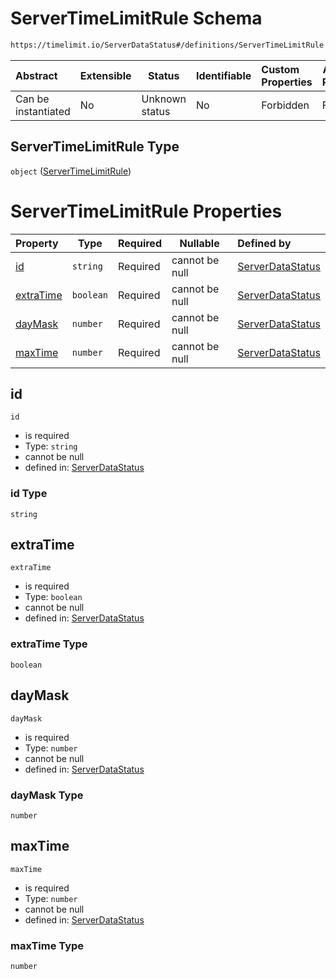 # ServerTimeLimitRule Schema

```txt
https://timelimit.io/ServerDataStatus#/definitions/ServerTimeLimitRule
```




| Abstract            | Extensible | Status         | Identifiable | Custom Properties | Additional Properties | Access Restrictions | Defined In                                                                            |
| :------------------ | ---------- | -------------- | ------------ | :---------------- | --------------------- | ------------------- | ------------------------------------------------------------------------------------- |
| Can be instantiated | No         | Unknown status | No           | Forbidden         | Forbidden             | none                | [ServerDataStatus.schema.json\*](ServerDataStatus.schema.json "open original schema") |

## ServerTimeLimitRule Type

`object` ([ServerTimeLimitRule](serverdatastatus-definitions-servertimelimitrule.md))

# ServerTimeLimitRule Properties

| Property                | Type      | Required | Nullable       | Defined by                                                                                                                                                                                      |
| :---------------------- | --------- | -------- | -------------- | :---------------------------------------------------------------------------------------------------------------------------------------------------------------------------------------------- |
| [id](#id)               | `string`  | Required | cannot be null | [ServerDataStatus](serverdatastatus-definitions-servertimelimitrule-properties-id.md "https&#x3A;//timelimit.io/ServerDataStatus#/definitions/ServerTimeLimitRule/properties/id")               |
| [extraTime](#extraTime) | `boolean` | Required | cannot be null | [ServerDataStatus](serverdatastatus-definitions-servertimelimitrule-properties-extratime.md "https&#x3A;//timelimit.io/ServerDataStatus#/definitions/ServerTimeLimitRule/properties/extraTime") |
| [dayMask](#dayMask)     | `number`  | Required | cannot be null | [ServerDataStatus](serverdatastatus-definitions-servertimelimitrule-properties-daymask.md "https&#x3A;//timelimit.io/ServerDataStatus#/definitions/ServerTimeLimitRule/properties/dayMask")     |
| [maxTime](#maxTime)     | `number`  | Required | cannot be null | [ServerDataStatus](serverdatastatus-definitions-servertimelimitrule-properties-maxtime.md "https&#x3A;//timelimit.io/ServerDataStatus#/definitions/ServerTimeLimitRule/properties/maxTime")     |

## id




`id`

-   is required
-   Type: `string`
-   cannot be null
-   defined in: [ServerDataStatus](serverdatastatus-definitions-servertimelimitrule-properties-id.md "https&#x3A;//timelimit.io/ServerDataStatus#/definitions/ServerTimeLimitRule/properties/id")

### id Type

`string`

## extraTime




`extraTime`

-   is required
-   Type: `boolean`
-   cannot be null
-   defined in: [ServerDataStatus](serverdatastatus-definitions-servertimelimitrule-properties-extratime.md "https&#x3A;//timelimit.io/ServerDataStatus#/definitions/ServerTimeLimitRule/properties/extraTime")

### extraTime Type

`boolean`

## dayMask




`dayMask`

-   is required
-   Type: `number`
-   cannot be null
-   defined in: [ServerDataStatus](serverdatastatus-definitions-servertimelimitrule-properties-daymask.md "https&#x3A;//timelimit.io/ServerDataStatus#/definitions/ServerTimeLimitRule/properties/dayMask")

### dayMask Type

`number`

## maxTime




`maxTime`

-   is required
-   Type: `number`
-   cannot be null
-   defined in: [ServerDataStatus](serverdatastatus-definitions-servertimelimitrule-properties-maxtime.md "https&#x3A;//timelimit.io/ServerDataStatus#/definitions/ServerTimeLimitRule/properties/maxTime")

### maxTime Type

`number`
